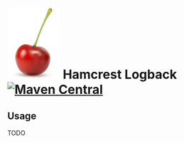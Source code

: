 # ![cherry-logo](https://raw.githubusercontent.com/codereligion/cherry/master/small-cherry.png) Hamcrest Logback [![Maven Central](https://maven-badges.herokuapp.com/maven-central/com.codereligion/codereligion-cherry-junit-logback/badge.svg?style=plastic)](https://maven-badges.herokuapp.com/maven-central/com.codereligion/codereligion-cherry-junit-logback)

## Usage
TODO